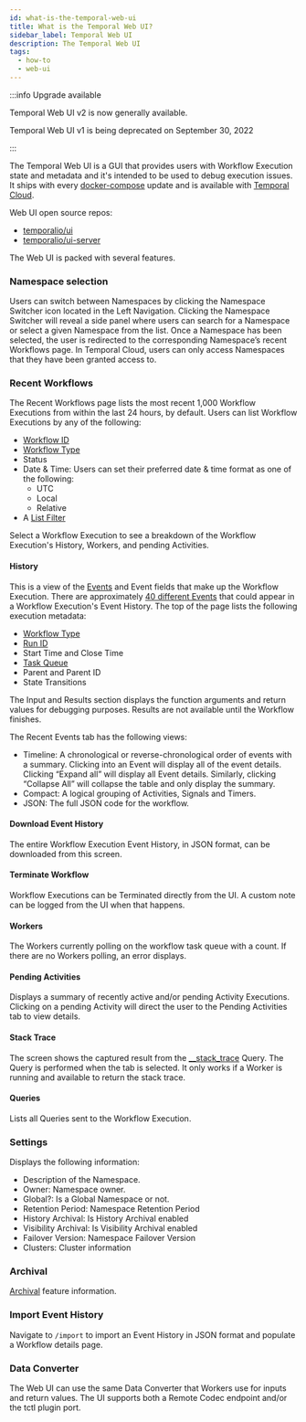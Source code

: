 ```yaml
---
id: what-is-the-temporal-web-ui
title: What is the Temporal Web UI?
sidebar_label: Temporal Web UI
description: The Temporal Web UI
tags:
  - how-to
  - web-ui
---
```


:::info Upgrade available

Temporal Web UI v2 is now generally available.

Temporal Web UI v1 is being deprecated on September 30, 2022

:::

The Temporal Web UI is a GUI that provides users with Workflow Execution state and metadata and it's intended to be used to debug execution issues.
It ships with every [docker-compose](/application-development-guide#docker-compose) update and is available with [Temporal Cloud](/cloud).

<!-- TODO
Or the Temporal Web UI can be configured to work in your own environment, see the [UI configuration reference](/references/ui-configuration)
-->

Web UI open source repos:

- [temporalio/ui](https://github.com/temporalio/ui-server)
- [temporalio/ui-server](https://github.com/temporalio/ui)

The Web UI is packed with several features.

### Namespace selection

Users can switch between Namespaces by clicking the Namespace Switcher icon located in the Left Navigation.
Clicking the Namespace Switcher will reveal a side panel where users can search for a Namespace or select a given Namespace from the list.
Once a Namespace has been selected, the user is redirected to the corresponding Namespace’s recent Workflows page.
In Temporal Cloud, users can only access Namespaces that they have been granted access to.

### Recent Workflows

The Recent Workflows page lists the most recent 1,000 Workflow Executions from within the last 24 hours, by default. Users can list Workflow Executions by any of the following:

- [Workflow ID](/concepts/what-is-a-workflow-id)
- [Workflow Type](/concepts/what-is-a-workflow-type)
- Status
- Date & Time: Users can set their preferred date & time format as one of the following:
  - UTC
  - Local
  - Relative
- A [List Filter](/concepts/what-is-a-list-filter)

Select a Workflow Execution to see a breakdown of the Workflow Execution's History, Workers, and pending Activities.

#### History

This is a view of the [Events](/concepts/what-is-an-event) and Event fields that make up the Workflow Execution.
There are approximately [40 different Events](/references/events) that could appear in a Workflow Execution's Event History.
The top of the page lists the following execution metadata:

- [Workflow Type](/concepts/what-is-a-workflow-type)
- [Run ID](/concepts/what-is-a-run-id)
- Start Time and Close Time
- [Task Queue](/concepts/what-is-a-task-queue)
- Parent and Parent ID
- State Transitions

The Input and Results section displays the function arguments and return values for debugging purposes.
Results are not available until the Workflow finishes.

The Recent Events tab has the following views:

- Timeline: A chronological or reverse-chronological order of events with a summary.
  Clicking into an Event will display all of the event details.
  Clicking “Expand all” will display all Event details.
  Similarly, clicking “Collapse All” will collapse the table and only display the summary.
- Compact: A logical grouping of Activities, Signals and Timers.
- JSON: The full JSON code for the workflow.

#### Download Event History

The entire Workflow Execution Event History, in JSON format, can be downloaded from this screen.

#### Terminate Workflow

Workflow Executions can be Terminated directly from the UI.
A custom note can be logged from the UI when that happens.

#### Workers

The Workers currently polling on the workflow task queue with a count.
If there are no Workers polling, an error displays.

#### Pending Activities

Displays a summary of recently active and/or pending Activity Executions.
Clicking on a pending Activity will direct the user to the Pending Activities tab to view details.

#### Stack Trace

The screen shows the captured result from the [\_\_stack_trace](/workflows#stack-trace-query) Query.
The Query is performed when the tab is selected.
It only works if a Worker is running and available to return the stack trace.

#### Queries

Lists all Queries sent to the Workflow Execution.

### Settings

Displays the following information:

- Description of the Namespace.
- Owner: Namespace owner.
- Global?: Is a Global Namespace or not.
- Retention Period: Namespace Retention Period
- History Archival: Is History Archival enabled
- Visibility Archival: Is Visibility Archival enabled
- Failover Version: Namespace Failover Version
- Clusters: Cluster information

### Archival

[Archival](/concepts/what-is-archival) feature information.

### Import Event History

Navigate to `/import` to import an Event History in JSON format and populate a Workflow details page.

### Data Converter

The Web UI can use the same Data Converter that Workers use for inputs and return values.
The UI supports both a Remote Codec endpoint and/or the tctl plugin port.
